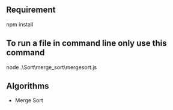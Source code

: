## Requirement 
npm install

## To run a file in command line only use this command

node .\Sort\merge_sort\mergesort.js

## Algorithms
- Merge Sort